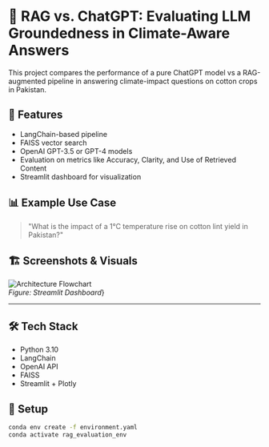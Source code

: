 # 🧠 RAG vs. ChatGPT: Evaluating LLM Groundedness in Climate-Aware Answers

This project compares the performance of a pure ChatGPT model vs a RAG-augmented pipeline in answering climate-impact questions on cotton crops in Pakistan.

## 🚀 Features
- LangChain-based pipeline
- FAISS vector search
- OpenAI GPT-3.5 or GPT-4 models
- Evaluation on metrics like Accuracy, Clarity, and Use of Retrieved Content
- Streamlit dashboard for visualization

## 📊 Example Use Case
> "What is the impact of a 1°C temperature rise on cotton lint yield in Pakistan?"

## 🏗 Screenshots & Visuals

![Architecture Flowchart](images/Recording.gif)  
*Figure: Streamlit Dashboard*}  

---
## 🛠 Tech Stack
- Python 3.10
- LangChain
- OpenAI API
- FAISS
- Streamlit + Plotly

## 🔧 Setup

```bash
conda env create -f environment.yaml
conda activate rag_evaluation_env
